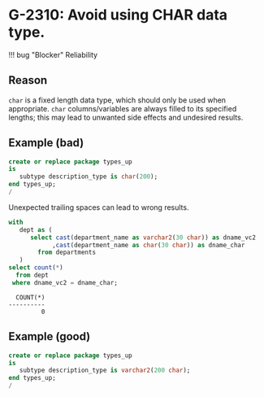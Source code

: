 # G-2310: Avoid using CHAR data type.

!!! bug "Blocker"
    Reliability

## Reason

`char` is a fixed length data type, which should only be used when appropriate. `char` columns/variables are always filled to its specified lengths; this may lead to unwanted side effects and undesired results.

## Example (bad)

``` sql hl_lines="3"
create or replace package types_up
is
   subtype description_type is char(200);
end types_up;
/
```

Unexpected trailing spaces can lead to wrong results.

``` sql hl_lines="4"
with
   dept as (
      select cast(department_name as varchar2(30 char)) as dname_vc2
            ,cast(department_name as char(30 char)) as dname_char
        from departments
   )
select count(*)
  from dept
 where dname_vc2 = dname_char;
```

```
  COUNT(*)
----------
         0
```

## Example (good)

``` sql hl_lines="3"
create or replace package types_up
is
   subtype description_type is varchar2(200 char);
end types_up;
/
```